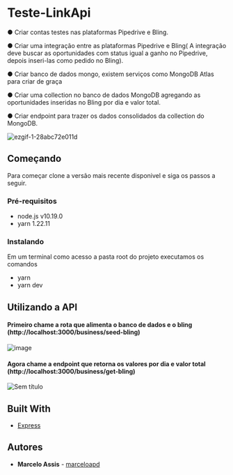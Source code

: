 # Teste-LinkApi

● Criar contas testes nas plataformas Pipedrive e Bling.

● Criar uma integração entre as plataformas Pipedrive e Bling( A integração deve buscar as oportunidades com status igual a ganho no Pipedrive, depois inseri-las como pedido no Bling).

● Criar banco de dados mongo, existem serviços como MongoDB Atlas para criar de graça

● Criar uma collection no banco de dados MongoDB agregando as oportunidades inseridas no Bling por dia e valor total.

● Criar endpoint para trazer os dados consolidados da collection do MongoDB.


![ezgif-1-28abc72e011d](https://user-images.githubusercontent.com/71731452/133043169-46460b24-5c9d-4600-8f2a-8ca9b9c66359.gif)


## Começando

Para começar clone a versão mais recente disponivel e siga os passos a seguir.

### Pré-requisitos

* node.js v10.19.0
* yarn 1.22.11

### Instalando

Em um terminal como acesso a pasta root do projeto executamos os comandos

* yarn
* yarn dev

## Utilizando a API

#### Primeiro chame a rota que alimenta o banco de dados e o bling (http://localhost:3000/business/seed-bling)

![image](https://user-images.githubusercontent.com/71731452/133043769-751a9170-9d45-458b-a204-65dfd202c646.png)

#### Agora chame a endpoint que retorna os valores por dia e valor total (http://localhost:3000/business/get-bling)

![Sem título](https://user-images.githubusercontent.com/71731452/133043183-16d379b7-010e-49a7-b283-113a8abb7245.png)

## Built With

* [Express](https://expressjs.com/pt-br/)

## Autores

* **Marcelo Assis** - [marceloapd](https://github.com/marceloapd)
